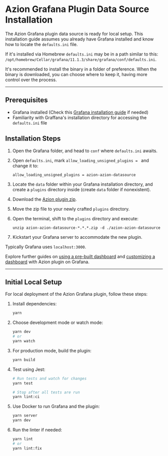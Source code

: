# Azion Grafana Plugin Data Source Installation

The Azion Grafana plugin data source is ready for local setup. This installation guide assumes you already have Grafana installed and know how to locate the `defaults.ini` file.

If it's installed via Homebrew `defaults.ini` may be in a path similar to this: `/opt/homebrew/Cellar/grafana/11.1.3/share/grafana/conf/defaults.ini`.

It's recommended to install the binary in a folder of preference. When the binary is downloaded, you can choose where to keep it, having more control over the process.

---

## Prerequisites

- Grafana installed (Check this [Grafana installation guide](https://grafana.com/docs/grafana/latest/setup-grafana/installation/) if needed)
- Familiarity with Graffana's installation directory for accessing the `defaults.ini` file

## Installation Steps

1. Open the Grafana folder, and head to `conf` where `defaults.ini` awaits.
2. Open `defaults.ini`, mark `allow_loading_unsigned_plugins = ` and change it to:

   ```
   allow_loading_unsigned_plugins = azion-azion-datasource
   ```

3. Locate the `data` folder within your Grafana installation directory, and create a `plugins` directory inside (create `data` folder if nonexistent).
4. Download the [Azion plugin zip](https://github.com/aziontech/grafana-plugin/releases/latest).
5. Move the zip file to your newly crafted `plugins` directory.
6. Open the terminal, shift to the `plugins` directory and execute:

   ```
   unzip azion-azion-datasource-*.*.*.zip -d ./azion-azion-datasource
   ```

7. Kickstart your Grafana server to accommodate the new plugin.

Typically Grafana uses `localhost:3000`. 

Explore further guides on [using a pre-built dashboard](https://www.azion.com/en/documentation/products/guides/azion-plugin-grafana-pre-built-dash/) and [customizing a dashboard](https://www.azion.com/en/documentation/products/guides/azion-plugin-grafana/) with Azion plugin on Grafana.

---

## Initial Local Setup

For local deployment of the Azion Grafana plugin, follow these steps:

1. Install dependencies:

   ```bash
   yarn
   ```

2. Choose development mode or watch mode:

   ```bash
   yarn dev
   # or
   yarn watch
   ```

3. For production mode, build the plugin:

   ```bash
   yarn build
   ```

4. Test using Jest:

   ```bash
   # Run tests and watch for changes
   yarn test

   # Stop after all tests are run
   yarn lint:ci
   ```

5. Use Docker to run Grafana and the plugin:

   ```bash
   yarn server
   yarn dev 
   ```

6. Run the linter if needed:

   ```bash
   yarn lint   
   # or
   yarn lint:fix
   ```
